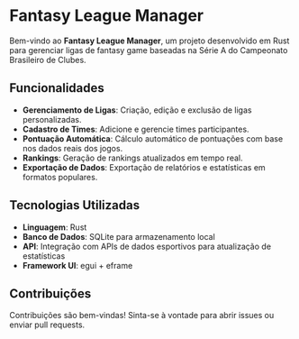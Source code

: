 # Fantasy League Manager

Bem-vindo ao **Fantasy League Manager**, um projeto desenvolvido em Rust para gerenciar ligas de fantasy game baseadas na Série A do Campeonato Brasileiro de Clubes.

## Funcionalidades

- **Gerenciamento de Ligas**: Criação, edição e exclusão de ligas personalizadas.
- **Cadastro de Times**: Adicione e gerencie times participantes.
- **Pontuação Automática**: Cálculo automático de pontuações com base nos dados reais dos jogos.
- **Rankings**: Geração de rankings atualizados em tempo real.
- **Exportação de Dados**: Exportação de relatórios e estatísticas em formatos populares.

## Tecnologias Utilizadas

- **Linguagem**: Rust
- **Banco de Dados**: SQLite para armazenamento local
- **API**: Integração com APIs de dados esportivos para atualização de estatísticas
- **Framework UI**: egui + eframe

## Contribuições

Contribuições são bem-vindas! Sinta-se à vontade para abrir issues ou enviar pull requests.
